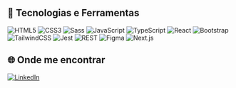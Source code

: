 ## 🚀 Tecnologias e Ferramentas  

![HTML5](https://img.shields.io/badge/-HTML5-E34F26?logo=html5&logoColor=fff&style=for-the-badge) ![CSS3](https://img.shields.io/badge/-CSS3-1572B6?logo=css3&logoColor=fff&style=for-the-badge) ![Sass](https://img.shields.io/badge/-Sass-CC6699?logo=sass&logoColor=fff&style=for-the-badge) ![JavaScript](https://img.shields.io/badge/-JavaScript-F7DF1E?logo=javascript&logoColor=000&style=for-the-badge) ![TypeScript](https://img.shields.io/badge/-TypeScript-3178C6?logo=typescript&logoColor=fff&style=for-the-badge) ![React](https://img.shields.io/badge/-React-61DAFB?logo=react&logoColor=000&style=for-the-badge) ![Bootstrap](https://img.shields.io/badge/-Bootstrap-7952B3?logo=bootstrap&logoColor=fff&style=for-the-badge) ![TailwindCSS](https://img.shields.io/badge/-TailwindCSS-38B2AC?logo=tailwind-css&logoColor=fff&style=for-the-badge) ![Jest](https://img.shields.io/badge/-Jest-C21325?logo=jest&logoColor=fff&style=for-the-badge) ![REST](https://img.shields.io/badge/-REST-02569B?logo=postman&logoColor=fff&style=for-the-badge) ![Figma](https://img.shields.io/badge/-Figma-F24E1E?logo=figma&logoColor=fff&style=for-the-badge) ![Next.js](https://img.shields.io/badge/-Next.js-000000?logo=nextdotjs&logoColor=fff&style=for-the-badge)

## 🌐 Onde me encontrar  

[![LinkedIn](https://img.shields.io/badge/-LinkedIn-0A66C2?logo=linkedin&logoColor=fff&style=for-the-badge)](https://www.linkedin.com/in/mariaedf/)

